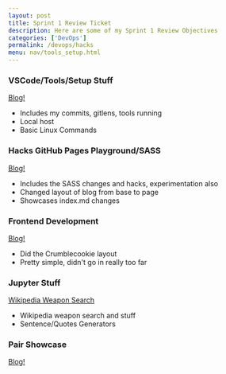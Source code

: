 ```yaml
---
layout: post
title: Sprint 1 Review Ticket
description: Here are some of my Sprint 1 Review Objectives
categories: ['DevOps']
permalink: /devops/hacks
menu: nav/tools_setup.html
---
```


###  VSCode/Tools/Setup Stuff
[Blog!](https://sris126.github.io/Sri_2025/devops/tools/accounts)
- Includes my commits, gitlens, tools running
- Local host
- Basic Linux Commands

### Hacks GitHub Pages Playground/SASS
[Blog!](https://sris126.github.io/Sri_2025/devops/tools/setup)
- Includes the SASS changes and hacks, experimentation also
- Changed layout of blog from base to page
- Showcases index.md changes

### Frontend Development
[Blog!](https://sris126.github.io/Sri_2025/2024/08/27/FrontendDev.html)
- Did the Crumblecookie layout
- Pretty simple, didn't go in really too far

### Jupyter Stuff
[Wikipedia Weapon Search](https://sris126.github.io/Sri_2025/2024/09/08/23-playing-jupyer-notebooks_IPYNB_2_.html)
- Wikipedia weapon search and stuff
- Sentence/Quotes Generators


### Pair Showcase
[Blog!](https://sgtech08.github.io/saathvik_2025/2024/09/08/movie-searchapi.html)